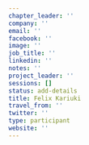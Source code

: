 ```yaml
---
chapter_leader: ''
company: ''
email: ''
facebook: ''
image: ''
job_title: ''
linkedin: ''
notes: ''
project_leader: ''
sessions: []
status: add-details
title: Felix Kariuki
travel_from: ''
twitter: ''
type: participant
website: ''
---
```


<!-- put more details about participant here -->